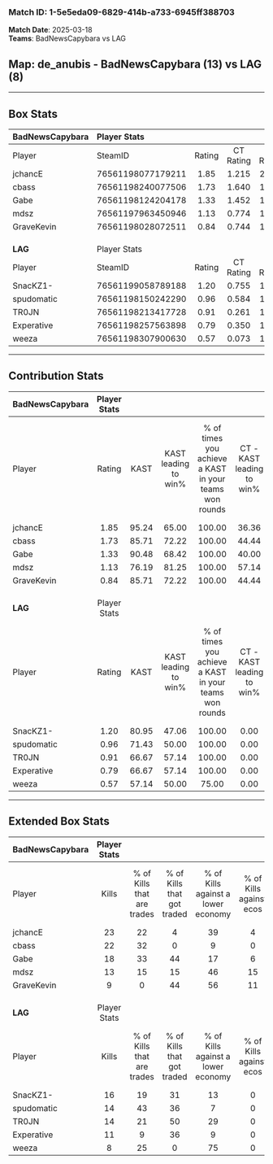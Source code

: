 ### Match ID: 1-5e5eda09-6829-414b-a733-6945ff388703  
**Match Date**: 2025-03-18  
**Teams**: BadNewsCapybara vs LAG  

## **Map**: de_anubis - BadNewsCapybara (13) vs LAG (8)  
---  

## Box Stats  

| **BadNewsCapybara** | Player Stats      |        |           |          |       |       |       |         |        |      |     |
| :- | :- | :-: | :-: | :-: | :-: | :-: | :-: | :-: | :-: | :-: | :-: |
| Player              | SteamID           | Rating | CT Rating | T Rating | KAST  |  ADR  | Kills | Assists | Deaths | K/D  | HS% |
| jchancE             | 76561198077179211 |  1.85  |   1.215   |  2.958   | 95.24 | 114.8 |  23   |    8    |   10   | 2.30 | 21  |
| cbass               | 76561198240077506 |  1.73  |   1.640   |  1.901   | 85.71 | 96.3  |  22   |    6    |   8    | 2.75 | 50  |
| Gabe                | 76561198124204178 |  1.33  |   1.452   |  1.405   | 90.48 | 86.5  |  18   |    4    |   17   | 1.06 | 61  |
| mdsz                | 76561197963450946 |  1.13  |   0.774   |  1.793   | 76.19 | 80.7  |  13   |    6    |   12   | 1.08 | 84  |
| GraveKevin          | 76561198028072511 |  0.84  |   0.744   |  1.507   | 85.71 | 53.1  |   9   |    3    |   16   | 0.56 | 66  |
|                     |                   |        |           |          |       |       |       |         |        |      |     |
|                     |                   |        |           |          |       |       |       |         |        |      |     |
|                     |                   |        |           |          |       |       |       |         |        |      |     |
| **LAG**             | Player Stats      |        |           |          |       |       |       |         |        |      |     |
| Player              | SteamID           | Rating | CT Rating | T Rating | KAST  |  ADR  | Kills | Assists | Deaths | K/D  | HS% |
| SnacKZ1-            | 76561199058789188 |  1.20  |   0.755   |  1.803   | 80.95 | 78.7  |  16   |    4    |   15   | 1.07 | 62  |
| spudomatic          | 76561198150242290 |  0.96  |   0.584   |  1.445   | 71.43 | 65.2  |  14   |    6    |   17   | 0.82 | 42  |
| TR0JN               | 76561198213417728 |  0.91  |   0.261   |  1.451   | 66.67 | 69.8  |  14   |    5    |   18   | 0.78 | 35  |
| Experative          | 76561198257563898 |  0.79  |   0.350   |  1.247   | 66.67 | 69.6  |  11   |    4    |   18   | 0.61 | 81  |
| weeza               | 76561198307900630 |  0.57  |   0.073   |  1.031   | 57.14 | 53.0  |   8   |    5    |   17   | 0.47 | 37  |
---  

## Contribution Stats  

| **BadNewsCapybara** | Player Stats |       |                      |                                                        |                           |                                                             |                          |                                                            |
| :- | :-: | :-: | :-: | :-: | :-: | :-: | :-: | :-: |
| Player              |    Rating    | KAST  | KAST leading to win% | % of times you achieve a KAST in your teams won rounds | CT - KAST leading to win% | CT - % of times you achieve a KAST in your teams won rounds | T - KAST leading to win% | T - % of times you achieve a KAST in your teams won rounds |
| jchancE             |     1.85     | 95.24 |        65.00         |                         100.00                         |           36.36           |                           100.00                            |          100.00          |                           100.00                           |
| cbass               |     1.73     | 85.71 |        72.22         |                         100.00                         |           44.44           |                           100.00                            |          100.00          |                           100.00                           |
| Gabe                |     1.33     | 90.48 |        68.42         |                         100.00                         |           40.00           |                           100.00                            |          100.00          |                           100.00                           |
| mdsz                |     1.13     | 76.19 |        81.25         |                         100.00                         |           57.14           |                           100.00                            |          100.00          |                           100.00                           |
| GraveKevin          |     0.84     | 85.71 |        72.22         |                         100.00                         |           44.44           |                           100.00                            |          100.00          |                           100.00                           |
|                     |              |       |                      |                                                        |                           |                                                             |                          |                                                            |
|                     |              |       |                      |                                                        |                           |                                                             |                          |                                                            |
|                     |              |       |                      |                                                        |                           |                                                             |                          |                                                            |
| **LAG**             | Player Stats |       |                      |                                                        |                           |                                                             |                          |                                                            |
| Player              |    Rating    | KAST  | KAST leading to win% | % of times you achieve a KAST in your teams won rounds | CT - KAST leading to win% | CT - % of times you achieve a KAST in your teams won rounds | T - KAST leading to win% | T - % of times you achieve a KAST in your teams won rounds |
| SnacKZ1-            |     1.20     | 80.95 |        47.06         |                         100.00                         |           0.00            |                            0.00                             |          66.67           |                           100.00                           |
| spudomatic          |     0.96     | 71.43 |        50.00         |                         100.00                         |           0.00            |                            0.00                             |          72.73           |                           100.00                           |
| TR0JN               |     0.91     | 66.67 |        57.14         |                         100.00                         |           0.00            |                            0.00                             |          72.73           |                           100.00                           |
| Experative          |     0.79     | 66.67 |        57.14         |                         100.00                         |           0.00            |                            0.00                             |          80.00           |                           100.00                           |
| weeza               |     0.57     | 57.14 |        50.00         |                         75.00                          |           0.00            |                            0.00                             |          66.67           |                           75.00                            |
---  

## Extended Box Stats  

| **BadNewsCapybara** | Player Stats |                            |                            |                                    |                         |                              |                                 |        |                             |                                     |                          |                               |                            |
| :- | :-: | :-: | :-: | :-: | :-: | :-: | :-: | :-: | :-: | :-: | :-: | :-: | :-: |
| Player              |    Kills     | % of Kills that are trades | % of Kills that got traded | % of Kills against a lower economy | % of Kills against ecos | % of Kills that are flawless | % of Kills that are close duels | Deaths | % of Deaths that get traded | % of Deaths against a lower economy | % of Deaths against ecos | % of Deaths that are flawless | % of Deaths that are close |
| jchancE             |      23      |             22             |             4              |                 39                 |            4            |              70              |                4                |   10   |             40              |                 10                  |            10            |              80               |             10             |
| cbass               |      22      |             32             |             0              |                 9                  |            0            |              64              |                5                |   8    |             13              |                 13                  |            0             |              75               |             0              |
| Gabe                |      18      |             33             |             44             |                 17                 |            6            |              50              |               22                |   17   |             24              |                 12                  |            6             |              65               |             0              |
| mdsz                |      13      |             15             |             15             |                 46                 |           15            |              62              |                0                |   12   |             25              |                  8                  |            0             |              33               |             17             |
| GraveKevin          |      9       |             0              |             44             |                 56                 |           11            |              78              |               11                |   16   |             56              |                 13                  |            0             |              63               |             6              |
|                     |              |                            |                            |                                    |                         |                              |                                 |        |                             |                                     |                          |                               |                            |
|                     |              |                            |                            |                                    |                         |                              |                                 |        |                             |                                     |                          |                               |                            |
|                     |              |                            |                            |                                    |                         |                              |                                 |        |                             |                                     |                          |                               |                            |
| **LAG**             | Player Stats |                            |                            |                                    |                         |                              |                                 |        |                             |                                     |                          |                               |                            |
| Player              |    Kills     | % of Kills that are trades | % of Kills that got traded | % of Kills against a lower economy | % of Kills against ecos | % of Kills that are flawless | % of Kills that are close duels | Deaths | % of Deaths that get traded | % of Deaths against a lower economy | % of Deaths against ecos | % of Deaths that are flawless | % of Deaths that are close |
| SnacKZ1-            |      16      |             19             |             31             |                 13                 |            0            |              69              |                6                |   15   |             40              |                  7                  |            0             |              87               |             0              |
| spudomatic          |      14      |             43             |             36             |                 7                  |            0            |              50              |                7                |   17   |             18              |                 12                  |            0             |              53               |             6              |
| TR0JN               |      14      |             21             |             50             |                 29                 |            0            |              71              |                7                |   18   |              6              |                  6                  |            0             |              61               |             11             |
| Experative          |      11      |             9              |             36             |                 9                  |            0            |              55              |                9                |   18   |             17              |                 17                  |            0             |              56               |             11             |
| weeza               |      8       |             25             |             0              |                 75                 |            0            |              63              |                0                |   17   |             12              |                  0                  |            0             |              65               |             12             |
